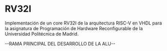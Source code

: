 # RV32I
Implementación de un core RV32I de la arquitectura RISC-V en VHDL para la asignatura
de Programación de Hardware Reconfigurable de la Universidad Politécnica de Madrid.

--RAMA PRINCIPAL DEL DESARROLLO DE LA ALU--
